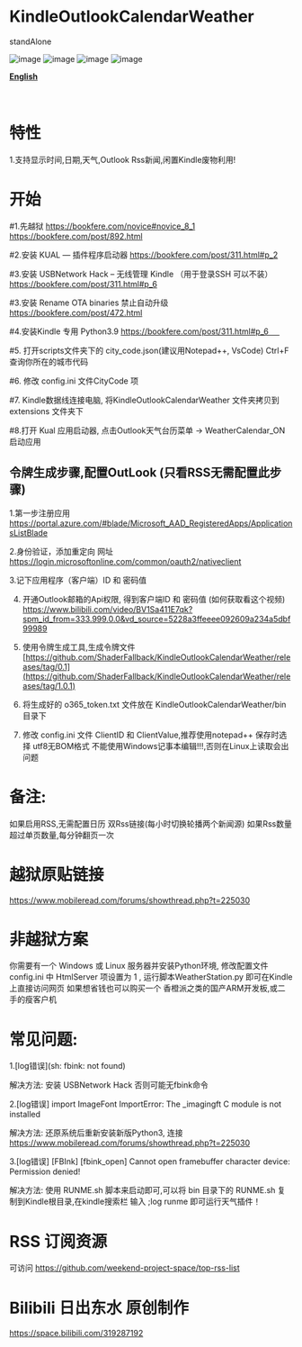 # KindleOutlookCalendarWeather
 standAlone
 

![image](https://github.com/ShaderFallback/KindleOutlookCalendarWeather/blob/main/image/KindleOutlookCalendar_01.jpg)
![image](https://github.com/ShaderFallback/KindleOutlookCalendarWeather/blob/main/image/KindleOutlookCalendar_03.jpg)
![image](https://github.com/ShaderFallback/KindleOutlookCalendarWeather/blob/main/image/KindleOutlookCalendar_00.jpg)
![image](https://github.com/ShaderFallback/KindleOutlookCalendarWeather/blob/main/image/KindleOutlookCalendar_02.jpg)

**[English](https://github.com/ShaderFallback/KindleOutlookCalendarWeather/blob/main/README_english.md)**

     
# 特性
1.支持显示时间,日期,天气,Outlook Rss新闻,闲置Kindle废物利用!    

# 开始
#1.先越狱
https://bookfere.com/novice#novice_8_1
https://bookfere.com/post/892.html

#2.安装 KUAL — 插件程序启动器
https://bookfere.com/post/311.html#p_2

#3.安装 USBNetwork Hack – 无线管理 Kindle （用于登录SSH 可以不装）
https://bookfere.com/post/311.html#p_6

#3.安装 Rename OTA binaries 禁止自动升级 
https://bookfere.com/post/472.html

#4.安装Kindle 专用 Python3.9
https://bookfere.com/post/311.html#p_6     

#5. 打开scripts文件夹下的 city_code.json(建议用Notepad++, VsCode) Ctrl+F 查询你所在的城市代码

#6. 修改 config.ini 文件CityCode 项

#7. Kindle数据线连接电脑, 将KindleOutlookCalendarWeather 文件夹拷贝到extensions 文件夹下

#8.打开 Kual 应用启动器, 点击Outlook天气台历菜单 -> WeatherCalendar_ON  启动应用


## 令牌生成步骤,配置OutLook (只看RSS无需配置此步骤)                    
1.第一步注册应用
https://portal.azure.com/#blade/Microsoft_AAD_RegisteredApps/ApplicationsListBlade

2.身份验证，添加重定向 网址
https://login.microsoftonline.com/common/oauth2/nativeclient 

3.记下应用程序（客户端）ID 和 密码值

4. 开通Outlook邮箱的Api权限, 得到客户端ID 和 密码值 (如何获取看这个视频)
https://www.bilibili.com/video/BV1Sa411E7qk?spm_id_from=333.999.0.0&vd_source=5228a3ffeeee092609a234a5dbf99989

5. 使用令牌生成工具,生成令牌文件 [https://github.com/ShaderFallback/KindleOutlookCalendarWeather/releases/tag/0.1](https://github.com/ShaderFallback/KindleOutlookCalendarWeather/releases/tag/1.0.1)

6. 将生成好的 o365_token.txt 文件放在 KindleOutlookCalendarWeather/bin  目录下

7. 修改 config.ini 文件 ClientID 和 ClientValue,推荐使用notepad++ 保存时选择 utf8无BOM格式
不能使用Windows记事本编辑!!!,否则在Linux上读取会出问题


# 备注:
如果启用RSS,无需配置日历
双Rss链接(每小时切换轮播两个新闻源)
如果Rss数量超过单页数量,每分钟翻页一次  


# 越狱原贴链接        
https://www.mobileread.com/forums/showthread.php?t=225030

# 非越狱方案    
你需要有一个 Windows  或 Linux 服务器并安装Python环境, 修改配置文件 config.ini 
中 HtmlServer 项设置为 1 , 运行脚本WeatherStation.py 即可在Kindle 上直接访问网页
如果想省钱也可以购买一个 香橙派之类的国产ARM开发板,或二手的瘦客户机

# 常见问题:  
1.[log错误](sh: fbink: not found)

解决方法: 安装 USBNetwork Hack 否则可能无fbink命令

2.[log错误] import ImageFont ImportError: The _imagingft C module is not installed

解决方法: 还原系统后重新安装新版Python3, 连接 https://www.mobileread.com/forums/showthread.php?t=225030

3.[log错误] [FBInk] [fbink_open] Cannot open framebuffer character device: Permission denied!

解决方法: 使用 RUNME.sh 脚本来启动即可,可以将 bin 目录下的 RUNME.sh 复制到Kindle根目录,在kindle搜索栏 输入 ;log runme 即可运行天气插件！ 

# RSS 订阅资源
可访问 https://github.com/weekend-project-space/top-rss-list

# Bilibili 日出东水 原创制作
https://space.bilibili.com/319287192
